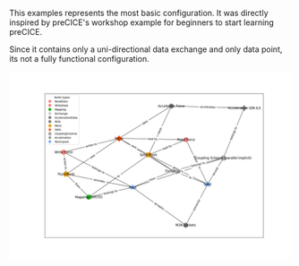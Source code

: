 This examples represents the most basic configuration. It was directly inspired by preCICE's workshop example for beginners to start learning preCICE.

Since it contains only a uni-directional data exchange and only data point, its not a fully functional configuration. 

![](config_graph.png)